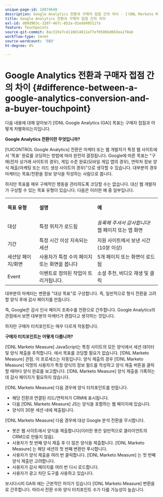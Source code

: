 ```yaml
---
unique-page-id: 18874648
description: Google Analytics 전환과 구매자 접점 간의 차이 - [!DNL Marketo Measure] - 제품 설명서
title: Google Analytics 전환과 구매자 접점 간의 차이
exl-id: d09d963c-3207-467c-852a-d1edd49511fa
feature: Touchpoints
source-git-commit: 8ac315e7c4110d14811e77ef0586bd663ea1f8ab
workflow-type: tm+mt
source-wordcount: '503'
ht-degree: 0%

---
```


# Google Analytics 전환과 구매자 접점 간의 차이 {#difference-between-a-google-analytics-conversion-and-a-buyer-touchpoint}

다음 내용에 대해 알아보기 [!DNL Google Analytics (GA)] 목표는 구매자 접점과 어떻게 차별화되는지입니다.

**Google Analytics 전환이란 무엇입니까?**

[!UICONTROL Google Analytics] 전환은 마케터 또는 웹 개발자가 특정 웹 사이트에서 &#39;목표&#39; 완료를 코딩하는 방법에 따라 완전히 결정됩니다. Google에 따른 목표는 &quot;구매(전자 상거래 사이트의 경우), 게임 수준 완료(모바일 게임 앱의 경우), 연락처 정보 양식 제출(마케팅 또는 리드 생성 사이트의 경우)&quot;으로 생각할 수 있습니다. 대부분의 경우 마케터는 목표/전환을 정보 양식을 작성하는 사람으로 봅니다.

하지만 목표를 매우 구체적인 행동을 관리하도록 코딩할 수는 없습니다. 대신 웹 개발자가 구성할 수 있는 목표 유형이 있습니다. 다음은 이러한 예 중 일부입니다.

<table> 
 <colgroup> 
  <col> 
  <col> 
  <col> 
 </colgroup> 
 <tbody> 
  <tr> 
   <td><strong>목표 유형</strong></td> 
   <td><p><strong>설명</strong></p></td> 
   <td><strong>예</strong></td> 
  </tr> 
  <tr> 
   <td><p>대상</p></td> 
   <td>특정 위치가 로드됨</td> 
   <td><em>등록해 주셔서 감사합니다!</em> 웹 페이지 또는 앱 화면</td> 
  </tr> 
  <tr> 
   <td>기간</td> 
   <td>특정 시간 이상 지속되는 세션</td> 
   <td>지원 사이트에서 보낸 시간(10분 이상)</td> 
  </tr> 
  <tr> 
   <td>세션당 페이지/화면</td> 
   <td>사용자가 특정 수의 페이지 또는 화면을 봅니다</td> 
   <td>5개 페이지 또는 화면이 로드됨</td> 
  </tr> 
  <tr> 
   <td>Event</td> 
   <td>이벤트로 정의된 작업이 트리거됩니다.</td> 
   <td>소셜 추천, 비디오 재생 및 클릭</td> 
  </tr> 
 </tbody> 
</table>

대부분의 마케터는 변환을 &quot;대상 목표&quot;로 구성합니다. 즉, 일반적으로 형식 전환을 고려할 양식 후에 감사 페이지를 만듭니다.

즉, Google은 감사 인사 페이지 조회수를 전환으로 간주합니다. Google Analytics의 관점에서 보면 대부분의 마케터가 괜찮다고 생각하는 것입니다.

하지만 구매자 터치포인트는 매우 다르게 작동합니다.

**구매자 터치포인트는 어떻게 다릅니까?**

[!DNL Marketo Measure] JavaScript는 특정 사이트의 모든 양식에서 세션 데이터 및 양식 제출을 추적합니다. 에서 목표를 코딩할 필요가 없습니다. [!DNL Marketo Measure] 관점. 이 프로세스는 자동입니다. 양식 제출의 경우 [!DNL Marketo Measure] 익명의 사용자가 특정 양식의 정보 필드를 작성하고 양식 제출 버튼을 클릭할 때마다 양식 완료를 보고합니다. [!DNL Marketo Measure] 양식 제출을 기록하는 데 감사 페이지가 필요하지 않습니다.

[!DNL Marketo Measure] 다음 경우에 양식 터치포인트를 만듭니다.

* 해당 전환과 연결된 리드/연락처가 CRM에 표시됩니다.
* 다음 [!DNL Marketo Measure] JS는 양식을 포함하는 웹 페이지에 있습니다.
* 양식이 30분 세션 내에 제출됩니다.

[!DNL Marketo Measure] 다음 경우에 대상 Google 분석 전환을 무시합니다.

* 봇은 웹 사이트에서 양식을 제출합니다(이러한 봇은 일반적으로 클라이언트의 CRM으로 만들지 않음).
* 사용자가 첫 번째 양식 제출 후 더 많은 양식을 제출합니다. [!DNL Marketo Measure] 는 해당 세션의 첫 번째 변환만 푸시합니다.
* 사용자가 양식 제출을 여러 번 클릭합니다. [!DNL Marketo Measure] 는 첫 번째 양식 제출만 고려합니다.
* 사용자가 감사 페이지를 여러 번 다시 로드합니다.
* 사용자가 광고 차단 도구를 사용하고 있습니다.

보시다시피 GA와 에는 근본적인 차이가 있습니다 [!DNL Marketo Measure] 변환을 로 간주합니다. 따라서 전환 수와 양식 터치포인트 수가 다를 가능성이 높습니다.

